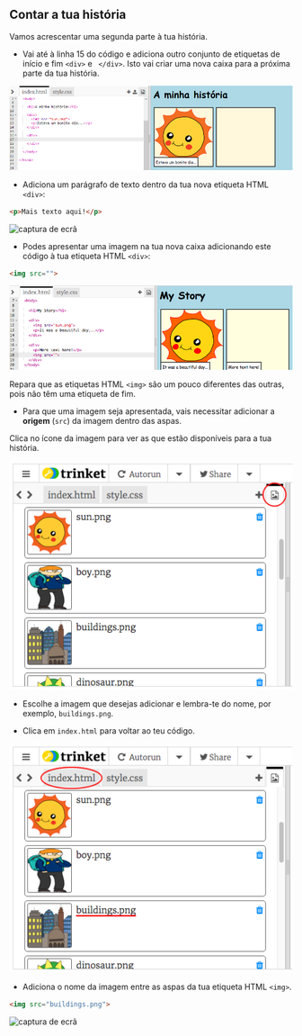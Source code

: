 ## Contar a tua história

Vamos acrescentar uma segunda parte à tua história.

+ Vai até à linha 15 do código e adiciona outro conjunto de etiquetas de início e fim `<div>` e ` </div>`. Isto vai criar uma nova caixa para a próxima parte da tua história.

![captura de ecrã](images/story-div.png)

+ Adiciona um parágrafo de texto dentro da tua nova etiqueta HTML `<div>`:

```html
<p>Mais texto aqui!</p>
```

![captura de ecrã](images/story-paragraph.png)

+ Podes apresentar uma imagem na tua nova caixa adicionando este código à tua etiqueta HTML `<div>`:

```html
<img src="">
```

![captura de ecrã](images/story-img-tag.png)

Repara que as etiquetas HTML `<img>` são um pouco diferentes das outras, pois não têm uma etiqueta de fim.

+ Para que uma imagem seja apresentada, vais necessitar adicionar a **origem** (`src`) da imagem dentro das aspas.

Clica no ícone da imagem para ver as que estão disponíveis para a tua história.

![captura de ecrã](images/story-see-images.png)

+ Escolhe a imagem que desejas adicionar e lembra-te do nome, por exemplo, `buildings.png`.

+ Clica em `index.html` para voltar ao teu código.

![captura de ecrã](images/story-image-name.png)

+ Adiciona o nome da imagem entre as aspas da tua etiqueta HTML `<img>`.

```html
<img src="buildings.png">
```

![captura de ecrã](images/story-image-name-add.png)